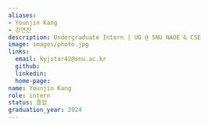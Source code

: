 ```yaml
---
aliases:
- Younjin Kang
- 강연진
description: Undergraduate Intern | UG @ SNU NAOE & CSE
image: images/photo.jpg
links:
  email: kyjstar42@snu.ac.kr
  github: 
  linkedin: 
  home-page: 
name: Younjin Kang
role: intern
status: 졸업
graduation_year: 2024
---
```

